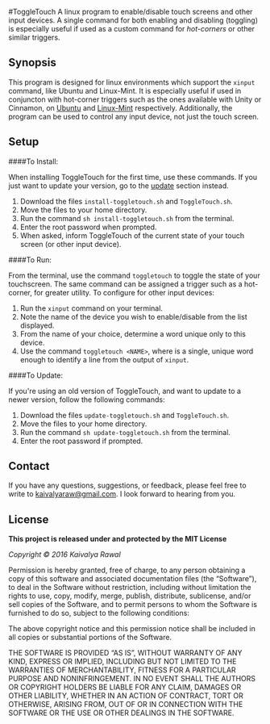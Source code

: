 #ToggleTouch
A linux program to enable/disable touch screens and other input devices. A single command for both enabling and disabling (toggling) is especially useful if used as a custom command for _hot-corners_ or other similar triggers.

## Synopsis

This program is designed for linux environments which support the `xinput` command, like Ubuntu and Linux-Mint. It is especially useful if used in conjuncton with hot-corner triggers such as the ones available with Unity or Cinnamon, on [Ubuntu](http://techgotcha.com/hot-corners-in-ubuntu/) and [Linux-Mint](http://www.zdnet.com/article/hands-on-with-mint-cinnamons-hot-corners/) respectively. Additionally, the program can be used to control any input device, not just the touch screen.

## Setup

####To Install:

When installing ToggleTouch for the first time, use these commands. If you just want to update your version, go to the [update](#to-update) section instead.

1. Download the files `install-toggletouch.sh` and `ToggleTouch.sh`.
2. Move the files to your home directory. 
3. Run the command `sh install-toggletouch.sh` from the terminal.
4. Enter the root password when prompted.
5. When asked, inform ToggleTouch of the current state of your touch screen (or other input device).

####To Run:

From the terminal, use the command `toggletouch` to toggle the state of your touchscreen. The same command can be assigned a trigger such as a hot-corner, for greater utility. To configure for other input devices:

1. Run the `xinput` command on your terminal.
2. Note the name of the device you wish to enable/disable from the list displayed.
3. From the name of your choice, determine a word unique only to this device.
3. Use the command `toggletouch <NAME>`, where _<Name>_ is a single, unique word enough to identify a line from the output of `xinput`.

####To Update:

If you're using an old version of ToggleTouch, and want to update to a newer version, follow the following commands:

1. Download the files `update-toggletouch.sh` and `ToggleTouch.sh`.
2. Move the files to your home directory. 
3. Run the command `sh update-toggletouch.sh` from the terminal.
4. Enter the root password if prompted.

## Contact

If you have any questions, suggestions, or feedback, please feel free to write to [kaivalyaraw@gmail.com](mailto:kaivalyaraw@gmail.com). I look forward to hearing from you.

## License

**This project is released under and protected by the MIT License**

_Copyright © 2016 Kaivalya Rawal_

Permission is hereby granted, free of charge, to any person
obtaining a copy of this software and associated documentation
files (the “Software”), to deal in the Software without
restriction, including without limitation the rights to use,
copy, modify, merge, publish, distribute, sublicense, and/or sell
copies of the Software, and to permit persons to whom the
Software is furnished to do so, subject to the following
conditions:

The above copyright notice and this permission notice shall be
included in all copies or substantial portions of the Software.

THE SOFTWARE IS PROVIDED “AS IS”, WITHOUT WARRANTY OF ANY KIND,
EXPRESS OR IMPLIED, INCLUDING BUT NOT LIMITED TO THE WARRANTIES
OF MERCHANTABILITY, FITNESS FOR A PARTICULAR PURPOSE AND
NONINFRINGEMENT. IN NO EVENT SHALL THE AUTHORS OR COPYRIGHT
HOLDERS BE LIABLE FOR ANY CLAIM, DAMAGES OR OTHER LIABILITY,
WHETHER IN AN ACTION OF CONTRACT, TORT OR OTHERWISE, ARISING
FROM, OUT OF OR IN CONNECTION WITH THE SOFTWARE OR THE USE OR
OTHER DEALINGS IN THE SOFTWARE.
